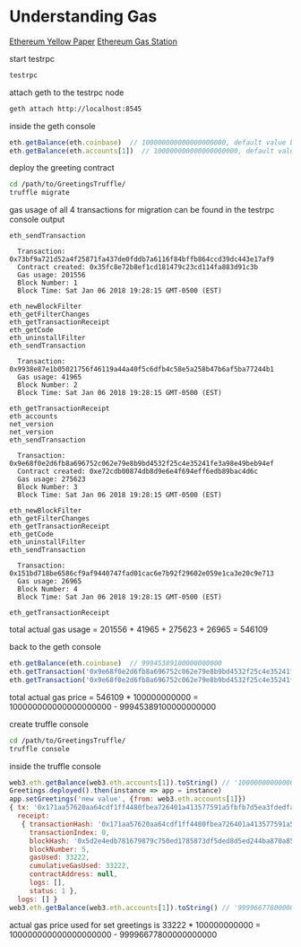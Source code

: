 # Understanding Gas
[Ethereum Yellow Paper](https://ethereum.github.io/yellowpaper/paper.pdf)
[Ethereum Gas Station](https://ethgasstation.info/validatedTable.php)

start testrpc
```bash
testrpc
```

attach geth to the testrpc node
```bash
geth attach http://localhost:8545
```

inside the geth console
```js
eth.getBalance(eth.coinbase)  // 100000000000000000000, default value by testrpc
eth.getBalance(eth.accounts[1])  // 100000000000000000000, default value by testrpc
```

deploy the greeting contract
```bash
cd /path/to/GreetingsTruffle/
truffle migrate
```
gas usage of all 4 transactions for migration can be found in the testrpc console output
```
eth_sendTransaction

  Transaction: 0x73bf9a721d52a4f25871fa437de0fddb7a6116f84bffb864ccd39dc443e17af9
  Contract created: 0x35fc8e72b8ef1cd181479c23cd114fa883d91c3b
  Gas usage: 201556
  Block Number: 1
  Block Time: Sat Jan 06 2018 19:28:15 GMT-0500 (EST)

eth_newBlockFilter
eth_getFilterChanges
eth_getTransactionReceipt
eth_getCode
eth_uninstallFilter
eth_sendTransaction

  Transaction: 0x9938e87e1b05021756f46119a44a40f5c6dfb4c58e5a258b47b6af5ba77244b1
  Gas usage: 41965
  Block Number: 2
  Block Time: Sat Jan 06 2018 19:28:15 GMT-0500 (EST)

eth_getTransactionReceipt
eth_accounts
net_version
net_version
eth_sendTransaction

  Transaction: 0x9e68f0e2d6fb8a696752c062e79e8b9bd4532f25c4e35241fe3a98e49beb94ef
  Contract created: 0xe72cdb00874db8d9e6e4f694eff6edb89bac4d6c
  Gas usage: 275623
  Block Number: 3
  Block Time: Sat Jan 06 2018 19:28:15 GMT-0500 (EST)

eth_newBlockFilter
eth_getFilterChanges
eth_getTransactionReceipt
eth_getCode
eth_uninstallFilter
eth_sendTransaction

  Transaction: 0x151bd718be6586cf9af9440747fad01cac6e7b92f29602e059e1ca3e20c9e713
  Gas usage: 26965
  Block Number: 4
  Block Time: Sat Jan 06 2018 19:28:15 GMT-0500 (EST)

eth_getTransactionReceipt
```
total actual gas usage = 201556 + 41965 + 275623 + 26965 = 546109

back to the geth console
```js
eth.getBalance(eth.coinbase)  // 99945389100000000000
eth.getTransaction('0x9e68f0e2d6fb8a696752c062e79e8b9bd4532f25c4e35241fe3a98e49beb94ef').gasPrice  // 100000000000, unit gas price in this transaction
eth.getTransaction('0x9e68f0e2d6fb8a696752c062e79e8b9bd4532f25c4e35241fe3a98e49beb94ef').gas  // 4712388, gas that sender willing to pay for this transaction
```
total actual gas price = 546109 * 100000000000 = 100000000000000000000 - 99945389100000000000

create truffle console
```bash
cd /path/to/GreetingsTruffle/
truffle console
```

inside the truffle console
```js
web3.eth.getBalance(web3.eth.accounts[1]).toString() // '100000000000000000000', default value set by testrpc
Greetings.deployed().then(instance => app = instance)
app.setGreetings('new value', {from: web3.eth.accounts[1]})
{ tx: '0x171aa57620aa64cdf1ff4480fbea726401a413577591a5fbfb7d5ea3fdedfae6',
  receipt:
   { transactionHash: '0x171aa57620aa64cdf1ff4480fbea726401a413577591a5fbfb7d5ea3fdedfae6',
     transactionIndex: 0,
     blockHash: '0x5d2e4edb781679879c750ed1785873df5ded8d5ed244ba870a8527720dba6793',
     blockNumber: 5,
     gasUsed: 33222,
     cumulativeGasUsed: 33222,
     contractAddress: null,
     logs: [],
     status: 1 },
  logs: [] }
web3.eth.getBalance(web3.eth.accounts[1]).toString() // '99996677800000000000'
```
actual gas price used for  set greetings is 33222 * 100000000000 = 100000000000000000000 - 99996677800000000000

